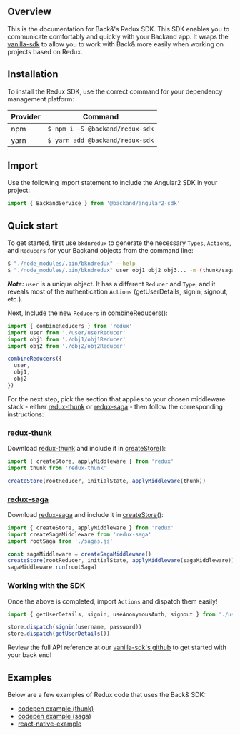 ## Overview

This is the documentation for Back&'s Redux SDK. This SDK enables you to communicate comfortably and quickly with your Backand app.
It wraps the [vanilla-sdk](https://github.com/backand/vanilla-sdk) to allow you to work with Back& more easily when working on projects based on Redux.

## Installation

To install the Redux SDK, use the correct command for your dependency management platform:

| Provider | Command |
| -------- | ------- |
| npm | `$ npm i -S @backand/redux-sdk` |
| yarn | `$ yarn add @backand/redux-sdk` |

## Import
Use the following import statement to include the Angular2 SDK in your project:

```javascript
import { BackandService } from '@backand/angular2-sdk'
```

## Quick start
To get started, first use `bkdnredux` to generate the necessary `Types`, `Actions`, and `Reducers` for your Backand objects from the command line:

```bash
$ "./node_modules/.bin/bkndredux" --help
$ "./node_modules/.bin/bkndredux" user obj1 obj2 obj3... -m (thunk/saga)
```  
***Note:*** `user` is a unique object. It has a different `Reducer` and `Type`, and it reveals most of the authentication `Actions` (getUserDetails, signin, signout, etc.).

Next, Include the new `Reducers` in [combineReducers()](http://redux.js.org/docs/api/combineReducers.html):
```javascript
import { combineReducers } from 'redux'
import user from './user/userReducer'
import obj1 from './obj1/obj1Reducer'
import obj2 from './obj2/obj2Reducer'

combineReducers({
  user,
  obj1,
  obj2
})
```

For the next step, pick the section that applies to your chosen middleware stack - either [redux-thunk](https://github.com/gaearon/redux-thunk) or [redux-saga](https://github.com/redux-saga/redux-saga) - then follow the corresponding instructions:

### [redux-thunk](https://github.com/gaearon/redux-thunk)
Download [redux-thunk](https://github.com/gaearon/redux-thunk) and include it in [createStore()](http://redux.js.org/docs/api/createStore.html):
```javascript
import { createStore, applyMiddleware } from 'redux'
import thunk from 'redux-thunk'

createStore(rootReducer, initialState, applyMiddleware(thunk))
```

### [redux-saga](https://github.com/redux-saga/redux-saga)
Download [redux-saga](https://github.com/redux-saga/redux-saga) and include it in [createStore()](http://redux.js.org/docs/api/createStore.html):
```javascript
import { createStore, applyMiddleware } from 'redux'
import createSagaMiddleware from 'redux-saga'
import rootSaga from './sagas.js'

const sagaMiddleware = createSagaMiddleware()
createStore(rootReducer, initialState, applyMiddleware(sagaMiddleware))
sagaMiddleware.run(rootSaga)
```

### Working with the SDK
Once the above is completed, import `Actions` and dispatch them easily!

```javascript
import { getUserDetails, signin, useAnonymousAuth, signout } from './user/userActions'

store.dispatch(signin(username, password))
store.dispatch(getUserDetails())
```

Review the full API reference at our [vanilla-sdk's github](https://github.com/backand/vanilla-sdk) to get started with your back end!

## Examples
Below are a few examples of Redux code that uses the Back& SDK:
- [codepen example (thunk)](http://codepen.io/backand/pen/VmRajE)
- [codepen example (saga)](http://codepen.io/backand/pen/pRgqyx)
- [react-native-example](https://github.com/backand/react-native-example/tree/sdk)
